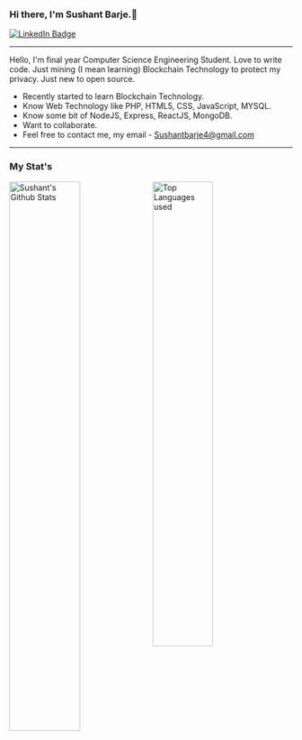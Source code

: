 ### Hi there, I'm Sushant Barje.👋
[![LinkedIn Badge](https://img.shields.io/badge/LinkedIn-Profile-informational?style=flat&logo=linkedin&logoColor=white&color=0D76A8)](https://www.linkedin.com/in/sushant-barje-322761168/)

<hr/>
<p>
  Hello, I'm final year Computer Science Engineering Student. Love to write code. Just mining (I mean learning) Blockchain Technology to protect my privacy. Just new to open       source. 
  
  - Recently started to learn Blockchain Technology.
  - Know Web Technology like PHP, HTML5, CSS, JavaScript, MYSQL.
  - Know some bit of NodeJS, Express, ReactJS, MongoDB.
  - Want to collaborate.
  - Feel free to contact me, my email - Sushantbarje4@gmail.com
</p>
<!-- <div align="center">
  
<!-- [![GitHub streak](https://github-readme-streak-stats.herokuapp.com/?user=SushantBarje&theme=highcontrast)](https://github.com/DenverCoder1/github-readme-streak-stats) -->

<!--  </div> --> 
<!-- 
<div class="container-box">
    <a href="https://github.com/anuraghazra/github-readme-stats">
  [![Sushant's GitHub stats](https://github-readme-stats.vercel.app/api?username=SushantBarje&count_private=true&show_icons=true&theme=radical)]    (https://github.com/anuraghazra/github-readme-stats)
    <img align="center" src="https://github-readme-stats.vercel.app/api?username=SushantBarje&count_private=true&show_icons=true&theme=radical&repo=github-readme-stats" />
  </a>
   <a href="https://github.com/anuraghazra/github-readme-stats">
    [![Top Langs](https://github-readme-stats.vercel.app/api/top-langs/?username=SushantBarje&layout=compact&theme=radical)](https://github.com/anuraghazra/github-readme-stats)
    <img align="center" src="https://github-readme-stats.vercel.app/api/top-langs/?username=SushantBarje&layout=compact&theme=radical" />
  </a>
</div>
 -->
 <hr/>
 <h3>My Stat's</h3>

<img align="left" alt="Sushant's Github Stats" src="https://github-readme-stats.vercel.app/api?username=SushantBarje&&show_icons=true&theme=dark" width="50%" />
<img alt="Top Languages used" src="https://github-readme-stats.vercel.app/api/top-langs/?username=SushantBarje&layout=compact&theme=dark" width="46%" />

